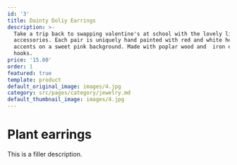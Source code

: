 ```yaml
---
id: '3'
title: Dainty Doliy Earrings
description: >-
  Take a trip back to swapping valentine's at school with the lovely little
  accessories. Each pair is uniquely hand painted with red and white heart
  accents on a sweet pink background. Made with poplar wood and  iron earring
  hooks.
price: '15.00'
order: 1
featured: true
template: product
default_original_image: images/4.jpg
category: src/pages/category/jewelry.md
default_thumbnail_image: images/4.jpg
---
```

# Plant earrings

This is a filler description.
